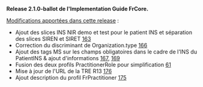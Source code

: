 **Release 2.1.0-ballot de l'Implementation Guide FrCore.**

[Modifications apportées dans cette release](https://github.com/Interop-Sante/hl7.fhir.fr.core/pulls?q=is%3Apr+milestone%3A2.1.0+is%3Aclosed) :

* Ajout des slices INS NIR demo et test pour le patient INS et séparation des slices SIREN et SIRET [163](https://github.com/Interop-Sante/hl7.fhir.fr.core/pull/163)
* Correction du discriminant de Organization.type [166](https://github.com/Interop-Sante/hl7.fhir.fr.core/pull/166)
* Ajout des tags MS sur les champs obligatoires dans le cadre de l'INS du PatientINS & ajout d'informations [167](https://github.com/Interop-Sante/hl7.fhir.fr.core/pull/167), [169](https://github.com/Interop-Sante/hl7.fhir.fr.core/pull/169)
* Fusion des deux profils PractitionerRole pour simplification [61](https://github.com/Interop-Sante/hl7.fhir.fr.core/pull/61)
* Mise à jour de l'URL de la TRE R13 [176](https://github.com/Interop-Sante/hl7.fhir.fr.core/pull/176)
* Ajout description du profil FrPractitioner [175](https://github.com/Interop-Sante/hl7.fhir.fr.core/pull/175)